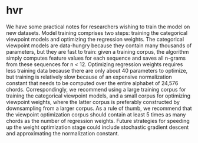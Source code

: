 
<!-- README.md is generated from README.Rmd. Please edit that file -->

# hvr

<!-- badges: start -->

<!-- badges: end -->

We have some practical notes for researchers wishing to train the model
on new datasets. Model training comprises two steps: training the
categorical viewpoint models and optimizing the regression weights. The
categorical viewpoint models are data-hungry because they contain many
thousands of parameters, but they are fast to train: given a training
corpus, the algorithm simply computes feature values for each sequence
and saves all n-grams from these sequences for n \< 12. Optimizing
regression weights requires less training data because there are only
about 40 parameters to optimize, but training is relatively slow because
of an expensive normalization constant that needs to be computed over
the entire alphabet of 24,576 chords. Correspondingly, we recommend
using a large training corpus for training the categorical viewpoint
models, and a small corpus for optimizing viewpoint weights, where the
latter corpus is preferably constructed by downsampling from a larger
corpus. As a rule of thumb, we recommend that the viewpoint optimization
corpus should contain at least 5 times as many chords as the number of
regression weights. Future strategies for speeding up the weight
optimization stage could include stochastic gradient descent and
approximating the normalization constant.
